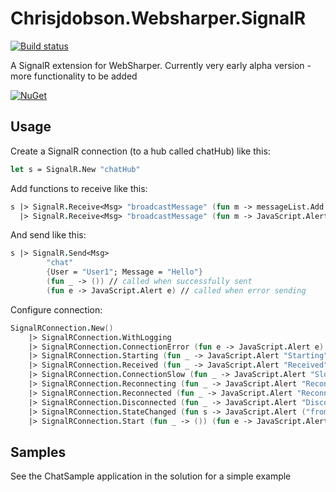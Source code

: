 Chrisjdobson.Websharper.SignalR
===============================

[![Build status](https://ci.appveyor.com/api/projects/status/6q6wyp87i1w2qhlj?svg=true)](https://ci.appveyor.com/project/ChrisDobby/chrisjdobson-websharper-signalr)

A SignalR extension for WebSharper.  Currently very early alpha version - more functionality to be added

[![NuGet](http://img.shields.io/badge/NuGet-0.2%20alpha-orange.svg?style=flat)](http://www.nuget.org/packages/chrisjdobson.WebSharper.SignalR/)

## Usage ##

Create a SignalR connection (to a hub called chatHub) like this:

``` fsharp
let s = SignalR.New "chatHub"
```

Add functions to receive like this:

``` fsharp
s |> SignalR.Receive<Msg> "broadcastMessage" (fun m -> messageList.Add m)
  |> SignalR.Receive<Msg> "broadcastMessage" (fun m -> JavaScript.Alert "Message Received")
```

And send like this:

``` fsharp
s |> SignalR.Send<Msg> 
		"chat" 
		{User = "User1"; Message = "Hello"}
        (fun _ -> ()) // called when successfully sent
        (fun e -> JavaScript.Alert e) // called when error sending
```

Configure connection:

``` fsharp
SignalRConnection.New() 
    |> SignalRConnection.WithLogging
    |> SignalRConnection.ConnectionError (fun e -> JavaScript.Alert e)
    |> SignalRConnection.Starting (fun _ -> JavaScript.Alert "Starting")
    |> SignalRConnection.Received (fun _ -> JavaScript.Alert "Received")
    |> SignalRConnection.ConnectionSlow (fun _ -> JavaScript.Alert "Slow connection")
    |> SignalRConnection.Reconnecting (fun _ -> JavaScript.Alert "Reconnecting")
    |> SignalRConnection.Reconnected (fun _ -> JavaScript.Alert "Reconnected")
    |> SignalRConnection.Disconnected (fun _ -> JavaScript.Alert "Disconnected")
	|> SignalRConnection.StateChanged (fun s -> JavaScript.Alert ("from " + StateText s.oldState + " to " + StateText s.newState))
    |> SignalRConnection.Start (fun _ -> ()) (fun e -> JavaScript.Alert ("connection error: " + e))
```

## Samples ##

See the ChatSample application in the solution for a simple example